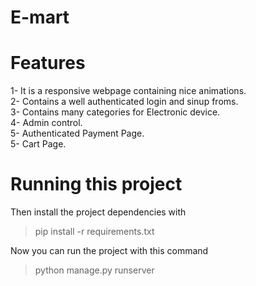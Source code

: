 # E-mart


# Features
1- It is a responsive webpage containing nice animations.\
2- Contains a well authenticated login and sinup froms.\
3- Contains many categories for Electronic device.\
4- Admin control.\
5- Authenticated Payment Page.\
5- Cart Page.


# Running this project

Then install the project dependencies with

> pip install -r requirements.txt

Now you can run the project with this command

> python manage.py runserver

